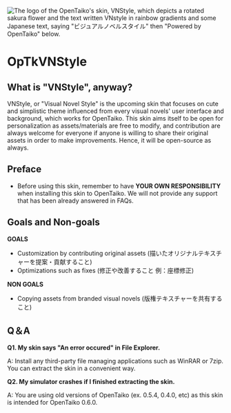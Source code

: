 ![The logo of the OpenTaiko's skin, VNStyle, which depicts a rotated sakura flower and the text written VNstyle in rainbow gradients and some Japanese text, saying "ビジュアルノベルスタイル" then "Powered by OpenTaiko" below.](https://cdn.discordapp.com/attachments/1066587110129279016/1104570614091632660/fixedlogo.png)

# OpTkVNStyle

## What is "VNStyle", anyway?
VNStyle, or "Visual Novel Style" is the upcoming skin that focuses on cute and simplistic theme influenced from every visual novels' user interface and background, which works for OpenTaiko.
This skin aims itself to be open for personalization as assets/materials are free to modify, and contribution are always welcome for everyone if anyone is willing to share their original assets in order to make improvements. Hence, it will be open-source as always.

## Preface
- Before using this skin, remember to have **YOUR OWN RESPONSIBILITY** when installing this skin to OpenTaiko. We will not provide any support that has been already answered in FAQs.

## Goals and Non-goals
**GOALS**
- Customization by contributing original assets (描いたオリジナルテキスチャーを提案・貢献すること)
- Optimizations such as fixes (修正や改善すること 例：座標修正)

**NON GOALS**
- Copying assets from branded visual novels (版権テキスチャーを共有すること)

## Q＆A
**Q1. My skin says "An error occured" in File Explorer.**

A: Install any third-party file managing applications such as WinRAR or 7zip. You can extract the skin in a convenient way.

**Q2. My simulator crashes if I finished extracting the skin.**

A: You are using old versions of OpenTaiko (ex. 0.5.4, 0.4.0, etc) as this skin is intended for OpenTaiko 0.6.0.
